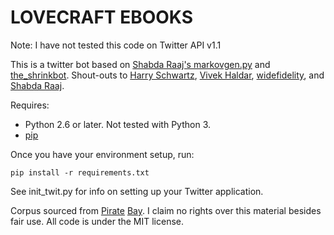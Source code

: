 LOVECRAFT EBOOKS
======

Note: I have not tested this code on Twitter API v1.1

This is a twitter bot based on [Shabda Raaj's markovgen.py](http://agiliq.com/blog/2009/06/generating-pseudo-random-text-with-markov-chains-u/) and [the_shrinkbot](https://github.com/jiko/the_shrinkbot). Shout-outs to [Harry Schwartz](https://github.com/hrs), [Vivek Haldar](https://github.com/vivekhaldar), [widefidelity](https://twitter.com/widefidelity/status/266230134053425153), and [Shabda Raaj](http://agiliq.com/blog/author/shabda/).

Requires:
* Python 2.6 or later. Not tested with Python 3.
* [pip](http://www.pip-installer.org/en/latest/installing.html)

Once you have your environment setup, run:

	pip install -r requirements.txt

See init_twit.py for info on setting up your Twitter application.

Corpus sourced from [Pirate](http://thepiratebay.se/torrent/7760619/H.P._Lovecraft_Complete_Collection_on_MOBI#filelistContainer) [Bay](http://thepiratebay.se/torrent/7711512/H._P._Lovecraft_ebooks_collection_[republicV]#filelistContainer). I claim no rights over this material besides fair use. All code is under the MIT license.
